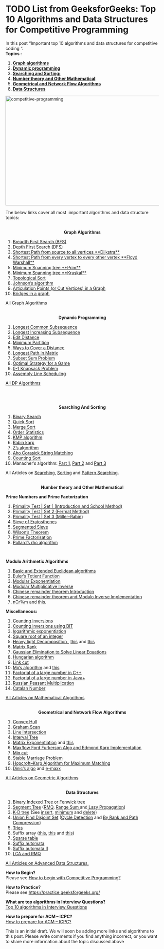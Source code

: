 <h1 class="entry-title">TODO List from GeeksforGeeks: Top 10 Algorithms and Data Structures for Competitive Programming</h1>
				
<p>In this post “Important top 10 algorithms and data structures for competitive coding “.<br>
<strong>Topics : </strong></p>
<ol>
<li><a href="#algo1"><strong>Graph algorithms </strong></a></li>
<li><a href="#algo2"><strong>Dynamic programming </strong></a></li>
<li><a href="#algo3"><strong>Searching and Sorting: </strong></a></li>
<li><a href="#algo4"><strong>Number theory and Other Mathematical </strong></a></li>
<li><a href="#algo6"><strong><strong>Geometrical and Network Flow Algorithms </strong></strong></a></li>
<li><a href="#algo7"><strong><strong>Data Structures</strong></strong></a></li>
</ol>
<p><img src="https://media.geeksforgeeks.org/wp-content/cdn-uploads/Competitive-Programming-1.jpg" alt="competitive-programming" width="580" height="360" class="aligncenter size-full wp-image-140503"></p>
<p>The below links  cover all most &nbsp;important algorithms and data structure topics:</p>
<p style="text-align: center;"><a name="algo1"></a><br>
<strong>Graph Algorithms </strong></p>
            
<ol>
<li><a href="https://www.geeksforgeeks.org/breadth-first-traversal-for-a-graph/">Breadth First Search (BFS)</a></li>
<li><a href="https://www.geeksforgeeks.org/depth-first-traversal-for-a-graph/">Depth First Search (DFS)</a></li>
<li><a href="https://www.geeksforgeeks.org/greedy-algorithms-set-6-dijkstras-shortest-path-algorithm/">Shortest Path from source to all vertices **Dijkstra** </a></li>
<li><a href="https://www.geeksforgeeks.org/dynamic-programming-set-16-floyd-warshall-algorithm/">Shortest Path from every vertex to every other vertex **Floyd Warshall**</a></li>
<li><a href="https://www.geeksforgeeks.org/greedy-algorithms-set-5-prims-minimum-spanning-tree-mst-2/">Minimum Spanning tree **Prim** </a></li>
<li><a href="https://www.geeksforgeeks.org/greedy-algorithms-set-2-kruskals-minimum-spanning-tree-mst/">Minimum Spanning tree **Kruskal** </a></li>
<li><a href="https://www.geeksforgeeks.org/topological-sorting/">Topological Sort</a></li>
<li><a href="https://www.geeksforgeeks.org/johnsons-algorithm/">Johnson’s algorithm</a></li>
<li><a title="Permalink to Articulation Points (or Cut Vertices) in a Graph" href="https://www.geeksforgeeks.org/articulation-points-or-cut-vertices-in-a-graph/" rel="bookmark">Articulation Points (or Cut Vertices) in a Graph</a></li>
<li><a title="Permalink to Bridges in a graph" href="https://www.geeksforgeeks.org/bridge-in-a-graph/" rel="bookmark">Bridges in a graph</a></li>
</ol>
<p><a href="https://www.geeksforgeeks.org/category/graph/">All Graph Algorithms</a></p>
<p style="text-align: center;"><a name="algo2"></a><br>
<strong>Dynamic Programming</strong></p>
<ol>
<li><a href="https://www.geeksforgeeks.org/dynamic-programming-set-4-longest-common-subsequence/">Longest Common Subsequence</a></li>
<li><a href="https://www.geeksforgeeks.org/dynamic-programming-set-3-longest-increasing-subsequence/">Longest Increasing Subsequence</a></li>
<li><a href="https://www.geeksforgeeks.org/dynamic-programming-set-5-edit-distance/">Edit Distance</a></li>
<li><a href="https://www.geeksforgeeks.org/partition-a-set-into-two-subsets-such-that-the-difference-of-subset-sums-is-minimum/">Minimum Partition</a></li>
<li><a href="https://www.geeksforgeeks.org/count-number-of-ways-to-cover-a-distance/">Ways to Cover a Distance</a></li>
<li><a href="https://www.geeksforgeeks.org/find-the-longest-path-in-a-matrix-with-given-constraints/">Longest Path In Matrix</a></li>
<li><a href="https://www.geeksforgeeks.org/dynamic-programming-subset-sum-problem/">Subset Sum Problem</a></li>
<li><a href="https://www.geeksforgeeks.org/dynamic-programming-set-31-optimal-strategy-for-a-game/">Optimal Strategy for a Game</a></li>
<li><a href="https://www.geeksforgeeks.org/dynamic-programming-set-10-0-1-knapsack-problem/">0-1 Knapsack Problem</a></li>
<li><a href="https://www.geeksforgeeks.org/dynamic-programming-set-34-assembly-line-scheduling/">Assembly Line Scheduling</a></li>
</ol>
<p><a href="https://www.geeksforgeeks.org/tag/dynamic-programming/">All DP Algorithms</a></p>
<p>&nbsp;</p>
<p style="text-align: center;"><a name="algo3"></a><br>
<strong>Searching And Sorting</strong></p>
<ol>
<li><a href="http://geeksquiz.com/binary-search/">Binary Search</a></li>
<li><a href="http://geeksquiz.com/quick-sort/">Quick Sort</a></li>
<li><a href="http://geeksquiz.com/merge-sort/">Merge Sort</a></li>
<li><a href="https://www.geeksforgeeks.org/kth-smallestlargest-element-unsorted-array-set-2-expected-linear-time/">Order Statistics</a></li>
<li><a href="https://www.geeksforgeeks.org/searching-for-patterns-set-2-kmp-algorithm/">KMP algorithm</a></li>
<li><a href="https://www.geeksforgeeks.org/searching-for-patterns-set-3-rabin-karp-algorithm/"> Rabin karp</a></li>
<li><a href="https://www.geeksforgeeks.org/z-algorithm-linear-time-pattern-searching-algorithm/"> Z’s algorithm</a></li>
<li><a href="https://www.geeksforgeeks.org/aho-corasick-algorithm-pattern-searching/">Aho Corasick String Matching </a></li>
<li><a title="Permalink to Counting Sort" href="https://www.geeksforgeeks.org/counting-sort/" rel="bookmark">Counting Sort</a></li>
<li>Manacher’s algorithm: <a href="https://www.geeksforgeeks.org/manachers-algorithm-linear-time-longest-palindromic-substring-part-1/">Part 1</a>, <a href="https://www.geeksforgeeks.org/manachers-algorithm-linear-time-longest-palindromic-substring-part-2/">Part 2</a> and <a href="https://www.geeksforgeeks.org/manachers-algorithm-linear-time-longest-palindromic-substring-part-3-2/">Part 3</a></li>
</ol>
<p>All Articles on <a href="https://www.geeksforgeeks.org/category/searching/">Searching</a>, <a href="https://www.geeksforgeeks.org/category/sorting/">Sorting</a> and <a href="https://www.geeksforgeeks.org/category/pattern-searching/">Pattern Searching</a>.</p>
<p style="text-align: center;"><a name="algo4"></a><br>
<strong>Number theory and Other Mathematical</strong></p>
<p><strong>Prime Numbers and Prime Factorization</strong></p>
<ol>
<li><a href="https://www.geeksforgeeks.org/primality-test-set-1-introduction-and-school-method/">Primality Test | Set 1 (Introduction and School Method)</a></li>
<li><a href="https://www.geeksforgeeks.org/primality-test-set-2-fermet-method/">Primality Test | Set 2 (Fermat Method)</a></li>
<li><a title="Permalink to Primality Test | Set 3 (Miller–Rabin)" href="https://www.geeksforgeeks.org/primality-test-set-3-miller-rabin/" rel="bookmark">Primality Test | Set 3 (Miller–Rabin)</a></li>
<li><a href="https://www.geeksforgeeks.org/sieve-of-eratosthenes/">Sieve of Eratosthenes</a></li>
<li><a href="https://www.geeksforgeeks.org/segmented-sieve/">Segmented Sieve</a></li>
<li><a title="Permalink to Wilson’s Theorem" href="https://www.geeksforgeeks.org/wilsons-theorem/" rel="bookmark">Wilson’s Theorem</a></li>
<li><a href="https://www.geeksforgeeks.org/print-all-prime-factors-of-a-given-number/">Prime Factorisation</a></li>
<li><a href="https://www.geeksforgeeks.org/pollards-rho-algorithm-prime-factorization/">Pollard’s rho algorithm</a></li>
</ol>
<p>&nbsp;</p>
<p><strong>Modulo Arithmetic Algorithms</strong></p>
<ol>
<li><a href="https://www.geeksforgeeks.org/basic-and-extended-euclidean-algorithms/">Basic and Extended Euclidean algorithms</a></li>
<li><a href="https://www.geeksforgeeks.org/eulers-totient-function/">Euler’s Totient Function</a></li>
<li><a href="https://www.geeksforgeeks.org/modular-exponentiation-power-in-modular-arithmetic/">Modular Exponentiation</a></li>
<li><a href="https://www.geeksforgeeks.org/multiplicative-inverse-under-modulo-m/">Modular Multiplicative Inverse</a></li>
<li><a href="https://www.geeksforgeeks.org/chinese-remainder-theorem-set-1-introduction/">Chinese remainder theorem Introduction</a></li>
<li><a href="https://www.geeksforgeeks.org/chinese-remainder-theorem-set-2-implementation/">Chinese remainder theorem and Modulo Inverse Implementation</a></li>
<li><a href="https://www.geeksforgeeks.org/compute-ncr-p-set-2-lucas-theorem/">nCr%m</a> and <a href="https://www.geeksforgeeks.org/compute-ncr-p-set-1-introduction-and-dynamic-programming-solution/">this</a>.</li>
</ol>
<p><strong>Miscellaneous:</strong></p>
<ol>
<li><a href="https://www.geeksforgeeks.org/counting-inversions/">Counting Inversions</a></li>
<li><a href="https://www.geeksforgeeks.org/count-inversions-array-set-3-using-bit/">Counting Inversions using BIT</a></li>
<li><a href="https://www.geeksforgeeks.org/write-a-c-program-to-calculate-powxn/">logarithmic exponentiation</a></li>
<li><a title="Permalink to Square root of an integer" href="https://www.geeksforgeeks.org/square-root-of-an-integer/" rel="bookmark">Square root of an integer</a></li>
<li><a href="https://www.geeksforgeeks.org/heavy-light-decomposition-set-1-introduction/">Heavy light Decomposition </a>, <a href="http://e-maxx.ru/algo/heavy_light">this</a> and <a href="http://blog.anudeep2011.com/heavy-light-decomposition/">this</a></li>
<li><a href="https://www.geeksforgeeks.org/program-for-rank-of-matrix/">Matrix Rank</a></li>
<li><a title="Permalink to Gaussian Elimination to Solve Linear Equations" href="https://www.geeksforgeeks.org/gaussian-elimination/" rel="bookmark">Gaussian Elimination to Solve Linear Equations</a></li>
<li><a href="https://en.wikipedia.org/wiki/Hungarian_algorithm">Hungarian algorithm</a></li>
<li><a href="http://www.cs.cmu.edu/~avrim/451f12/lectures/lect1009-linkcut.txt">Link cut</a></li>
<li><a href="https://www.geeksforgeeks.org/mos-algorithm-query-square-root-decomposition-set-1-introduction/">Mo’s algorithm</a> and <a href="http://blog.anudeep2011.com/mos-algorithm/">this</a></li>
<li><a href="https://www.geeksforgeeks.org/factorial-large-number/">Factorial of a large number in C++</a></li>
<li><a href="https://www.geeksforgeeks.org/biginteger-class-in-java/">Factorial of a large number in Java+</a></li>
<li><a href="https://www.geeksforgeeks.org/fast-multiplication-method-without-using-multiplication-operator-russian-peasants-algorithm/">Russian Peasant Multiplication</a></li>
<li><a href="https://www.geeksforgeeks.org/program-nth-catalan-number/"> Catalan Number</a></li>
</ol>
<p><a href="https://www.geeksforgeeks.org/tag/MathematicalAlgo/">All Articles on Mathematical Algorithms</a></p>
<p style="text-align: center;"><a name="algo6"></a><br>
<strong>Geometrical and Network Flow Algorithms</strong></p>
<ol>
<li><a href="https://www.geeksforgeeks.org/convex-hull-set-1-jarviss-algorithm-or-wrapping/">Convex Hull</a></li>
<li><a href="https://www.geeksforgeeks.org/convex-hull-set-2-graham-scan/">Graham Scan</a></li>
<li><a href="https://www.geeksforgeeks.org/check-if-two-given-line-segments-intersect/">Line Intersection</a></li>
<li><a href="https://www.geeksforgeeks.org/interval-tree/">Interval Tree</a></li>
<li><a href="https://www.geeksforgeeks.org/matrix-exponentiation/">Matrix Exponentiation</a> and <a href="http://zobayer.blogspot.in/2010/11/matrix-exponentiation.html">this</a></li>
<li><a href="https://www.geeksforgeeks.org/ford-fulkerson-algorithm-for-maximum-flow-problem/">Maxflow Ford Furkerson Algo and Edmond Karp Implementation</a></li>
<li><a href="https://www.geeksforgeeks.org/minimum-cut-in-a-directed-graph/">Min cut</a></li>
<li><a href="https://www.geeksforgeeks.org/stable-marriage-problem/">Stable Marriage Problem</a></li>
<li><a href="https://www.geeksforgeeks.org/hopcroft-karp-algorithm-for-maximum-matching-set-1-introduction/">Hopcroft–Karp Algorithm for Maximum Matching </a></li>
<li><a href="https://www.geeksforgeeks.org/dinics-algorithm-maximum-flow/">Dinic’s algo</a> and <a href="http://e-maxx.ru/algo/dinic">e-maxx</a></li>
</ol>
<p><a href="https://www.geeksforgeeks.org/tag/geometric-algorithms/">All Articles on Geometric Algorithms</a></p>
<p style="text-align: center;"><a name="algo7"></a><br>
<strong>Data Structures</strong></p>
<ol>
<li><a href="https://www.geeksforgeeks.org/binary-indexed-tree-or-fenwick-tree-2/"> Binary Indexed Tree or Fenwick tree </a></li>
<li><a href="https://www.geeksforgeeks.org/segment-tree-set-1-range-minimum-query/"> Segment Tree</a> (<a href="https://www.geeksforgeeks.org/segment-tree-set-1-range-minimum-query/">RMQ</a>, <a href="https://www.geeksforgeeks.org/segment-tree-set-1-sum-of-given-range/">Range Sum </a>and<a href="https://www.geeksforgeeks.org/lazy-propagation-in-segment-tree/"> Lazy Propagation</a>)</li>
<li><a href="https://www.geeksforgeeks.org/k-dimensional-tree/">K-D tree</a> (See <a href="https://www.geeksforgeeks.org/k-dimensional-tree/">insert</a>, <a href="https://www.geeksforgeeks.org/k-dimensional-tree-set-2-find-minimum/">minimum</a> and <a href="https://www.geeksforgeeks.org/k-dimensional-tree-set-3-delete/">delete</a>)</li>
<li><a href="https://www.geeksforgeeks.org/union-find/">Union Find Disjoint Set</a> (<a href="https://www.geeksforgeeks.org/union-find-algorithm-set-2-union-by-rank/">Cycle Detection</a> and <a href="https://www.geeksforgeeks.org/union-find-algorithm-set-2-union-by-rank/">By Rank and Path Compression</a>)</li>
<li><a href="https://www.geeksforgeeks.org/trie-insert-and-search/">Tries</a></li>
<li>Suffix array (<a href="http://web.stanford.edu/class/cs97si/suffix-array.pdf">this</a>, <a href="https://www.geeksforgeeks.org/suffix-array-set-1-introduction/">this</a> and <a href="https://www.geeksforgeeks.org/suffix-array-set-2-a-nlognlogn-algorithm/">this</a>)</li>
<li><a href="https://www.geeksforgeeks.org/range-minimum-query-for-static-array/"> Sparse table</a></li>
<li><a href="https://www.geeksforgeeks.org/searching-for-patterns-set-5-finite-automata/"> Suffix automata</a></li>
<li><a href="https://www.geeksforgeeks.org/pattern-searching-set-5-efficient-constructtion-of-finite-automata/">Suffix automata II </a></li>
<li><a href="https://www.geeksforgeeks.org/find-lca-in-binary-tree-using-rmq/">LCA and RMQ</a></li>
</ol>
<p><a href="https://www.geeksforgeeks.org/category/advanced-data-structure/">All Articles on Advanced Data Structures.</a></p>
<p><strong>How to Begin?</strong><br>
Please see <a href="http://geeksquiz.com/how-to-begin-with-competitive-programming/">How to begin with Competitive Programming?</a></p>
<p><strong>How to Practice?</strong><br>
Please see <a href="https://practice.geeksforgeeks.org/">https://practice.geeksforgeeks.org/</a></p>
<p><strong>What are top algorithms in Interview Questions?</strong><br>
<a href="https://www.geeksforgeeks.org/top-10-algorithms-in-interview-questions/">Top 10 algorithms in Interview Questions</a></p>
<p><strong>How to prepare for ACM – ICPC?</strong><br>
<a href="https://www.geeksforgeeks.org/how-to-prepare-for-acm-icpc/">How to prepare for ACM – ICPC?</a></p>
<p>This is an initial draft. We will soon be adding more links and algorithms to this post. Please write comments if you find anything incorrect, or you want to share more information about the topic discussed above</p>
                      